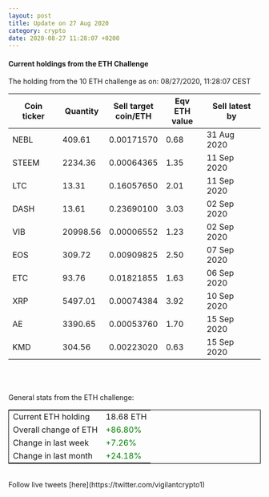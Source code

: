 ```yaml
---
layout: post
title: Update on 27 Aug 2020
category: crypto
date: 2020-08-27 11:28:07 +0200
---
```

<!-- Global site tag (gtag.js) - Google Analytics -->
<script async src="https://www.googletagmanager.com/gtag/js?id=UA-103831149-5"></script>
<script>
  window.dataLayer = window.dataLayer || [];
  function gtag(){dataLayer.push(arguments);}
  gtag('js', new Date());

  gtag('config', 'UA-103831149-5');
</script>


#### Current holdings from the ETH Challenge

The holding from the 10 ETH challenge as on: 08/27/2020, 11:28:07 CEST

|Coin ticker|Quantity|Sell target<br>coin/ETH|Eqv ETH<br>value|Sell latest by|
|-----------|--------|-----------|-----------|--------------|
NEBL|409.61|  0.00171570|0.68|31 Aug 2020|
STEEM|2234.36|  0.00064365|1.35|11 Sep 2020|
LTC|13.31|  0.16057650|2.01|11 Sep 2020|
DASH|13.61|  0.23690100|3.03|02 Sep 2020|
VIB|20998.56|  0.00006552|1.23|02 Sep 2020|
EOS|309.72|  0.00909825|2.50|07 Sep 2020|
ETC|93.76|  0.01821855|1.63|06 Sep 2020|
XRP|5497.01|  0.00074384|3.92|10 Sep 2020|
AE|3390.65|  0.00053760|1.70|15 Sep 2020|
KMD|304.56|  0.00223020|0.63|15 Sep 2020|

<br>
<br>
<br>
General stats from the ETH challenge:

<table style="border:1px solid black;margin-left:auto;margin-right:auto;">
	<tbody>
	<tr>
		<td>Current ETH holding</td>
		<td>     18.68 ETH</td>
	</tr>
	<tr>
		<td>Overall change of ETH</td>
		<td><font color="green">+86.80%</font></td>
	</tr>
	<tr>
		<td>Change in last week</td>
		<td><font color="green">+7.26%</font></td>
	</tr>
	<tr>
		<td>Change in last month</td>
		<td><font color="green">+24.18%</font></td>
	</tr>
	</tbody>
</table>

<br>
Follow live tweets [here](https://twitter.com/vigilantcrypto1)
<br>
<br>